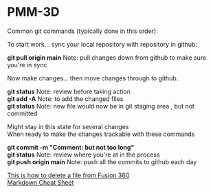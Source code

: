 # PMM-3D


Common git commands (typically done in this order):

To start work... sync your local repository with repository in github:

**git pull origin main**  Note: pull changes down from github to make sure you're in sync

Now make changes... then move changes through to github.<br />

**git status**   Note: review before taking action<br />
**git add -A**   Note: to add the changed files<br />
**git status**   Note: new file would now be in git staging area , but not committed<br />

Might stay in this state for several changes<br />
When ready to make the changes trackable with these commands<br />

**git commit -m "Comment: but not too long"**<br />
**git status**   Note: review where you're at in the process<br />
**git push origin main**  Note: push all the commits to github each day<br />


[This is how to delete a file from Fusion 360](https://www.reddit.com/r/Fusion360/comments/lnhr04/delete_project_in_fusion_360/)<br />
[Markdown Cheat Sheet](https://www.thesawmillgrinders.com/index.php/2022/01/21/how-to-write-readme-md-using-markdown/)<br />
